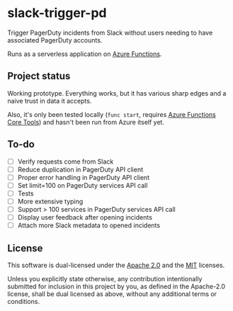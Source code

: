 # slack-trigger-pd

Trigger PagerDuty incidents from Slack without users needing to have associated PagerDuty accounts.

Runs as a serverless application on [Azure Functions](https://docs.microsoft.com/en-us/azure/azure-functions/).

## Project status

Working prototype.
Everything works, but it has various sharp edges and a naive trust in data it accepts.

Also, it's only been tested locally (`func start`, requires [Azure Functions Core Tools](https://docs.microsoft.com/en-us/azure/azure-functions/functions-run-local)) and hasn't been run from Azure itself yet.

## To-do

- [ ] Verify requests come from Slack
- [ ] Reduce duplication in PagerDuty API client
- [ ] Proper error handling in PagerDuty API client
- [ ] Set limit=100 on PagerDuty services API call
- [ ] Tests
- [ ] More extensive typing
- [ ] Support > 100 services in PagerDuty services API call
- [ ] Display user feedback after opening incidents
- [ ] Attach more Slack metadata to opened incidents

## License

This software is dual-licensed under the [Apache 2.0](LICENSE-APACHE) and the [MIT](LICENSE-MIT) licenses.

Unless you explicitly state otherwise, any contribution intentionally submitted for inclusion in this project by you, as defined in the Apache-2.0 license, shall be dual licensed as above, without any additional terms or conditions.


